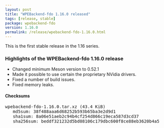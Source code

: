 ```yaml
---
layout: post
title: "WPEBackend-fdo 1.16.0 released"
tags: [release, stable]
package: wpebackend-fdo
version: 1.16.0
permalink: /release/wpebackend-fdo-1.16.0.html
---
```


This is the first stable release in the 1.16 series.

### Highlights of the WPEBackend-fdo 1.16.0 release

- Changed minimum Meson version to 0.52.1
- Made it possible to use certain the proprietary NVidia drivers.
- Fixed a number of build issues.
- Fixed memory leaks.

#### Checksums

<pre>
wpebackend-fdo-1.16.0.tar.xz (43.4 KiB)
   md5sum: 38f488aaa6d68252b593b65ba3e2d9d1
   sha1sum: 8a06e51aeb2c94b4cf254d866c19eca587d3cd37
   sha256sum: beddf321232d5bd08106c179dbc600f8ce88eb3620b4a59a6329063b78f64635
</pre>
